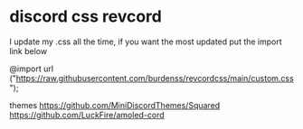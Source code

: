 # discord css revcord

I update my .css all the time, if you want the most updated put the import link below

@import url ("https://raw.githubusercontent.com/burdenss/revcordcss/main/custom.css");

themes
https://github.com/MiniDiscordThemes/Squared
https://github.com/LuckFire/amoled-cord
